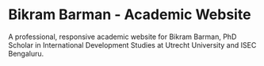 # Bikram Barman - Academic Website

A professional, responsive academic website for Bikram Barman, PhD Scholar in International Development Studies at Utrecht University and ISEC Bengaluru.
